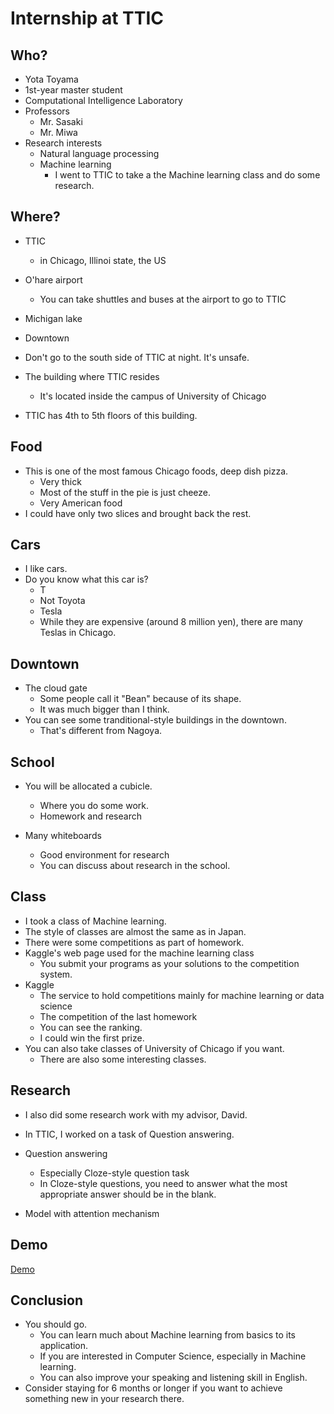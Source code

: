 # Internship at TTIC

## Who?

- Yota Toyama
- 1st-year master student
- Computational Intelligence Laboratory
- Professors
  - Mr. Sasaki
  - Mr. Miwa
- Research interests
  - Natural language processing
  - Machine learning
    - I went to TTIC to take a the Machine learning class and do some research.


## Where?

- TTIC
  - in Chicago, Illinoi state, the US
- O'hare airport
  - You can take shuttles and buses at the airport to go to TTIC
- Michigan lake
- Downtown
- Don't go to the south side of TTIC at night. It's unsafe.

- The building where TTIC resides
  - It's located inside the campus of University of Chicago
- TTIC has 4th to 5th floors of this building.


## Food

- This is one of the most famous Chicago foods, deep dish pizza.
  - Very thick
  - Most of the stuff in the pie is just cheeze.
  - Very American food
- I could have only two slices and brought back the rest.


## Cars

- I like cars.
- Do you know what this car is?
  - T
  - Not Toyota
  - Tesla
  - While they are expensive (around 8 million yen), there are many Teslas in Chicago.


## Downtown

- The cloud gate
  - Some people call it "Bean" because of its shape.
  - It was much bigger than I think.
- You can see some tranditional-style buildings in the downtown.
  - That's different from Nagoya.


## School

- You will be allocated a cubicle.
  - Where you do some work.
  - Homework and research

- Many whiteboards
  - Good environment for research
  - You can discuss about research in the school.


## Class

- I took a class of Machine learning.
- The style of classes are almost the same as in Japan.
- There were some competitions as part of homework.
- Kaggle's web page used for the machine learning class
  - You submit your programs as your solutions to the competition system.
- Kaggle
  - The service to hold competitions mainly for machine learning or data science
  - The competition of the last homework
  - You can see the ranking.
  - I could win the first prize.
- You can also take classes of University of Chicago if you want.
  - There are also some interesting classes.


## Research

- I also did some research work with my advisor, David.
- In TTIC, I worked on a task of Question answering.
- Question answering
  - Especially Cloze-style question task
  - In Cloze-style questions, you need to answer what the most appropriate
    answer should be in the blank.

- Model with attention mechanism


## Demo

[Demo](https://asciinema.org/a/93469)


## Conclusion

- You should go.
  - You can learn much about Machine learning from basics to its application.
  - If you are interested in Computer Science, especially in Machine learning.
  - You can also improve your speaking and listening skill in English.
- Consider staying for 6 months or longer if you want to achieve something new
  in your research there.
